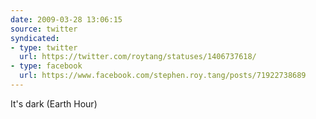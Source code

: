 ```yaml
---
date: 2009-03-28 13:06:15
source: twitter
syndicated:
- type: twitter
  url: https://twitter.com/roytang/statuses/1406737618/
- type: facebook
  url: https://www.facebook.com/stephen.roy.tang/posts/71922738689
---
```


It's dark (Earth Hour)